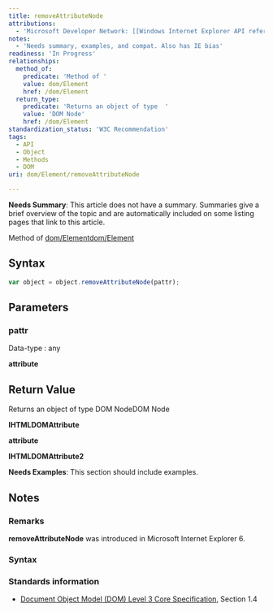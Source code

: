 ```yaml
---
title: removeAttributeNode
attributions:
  - 'Microsoft Developer Network: [[Windows Internet Explorer API reference](http://msdn.microsoft.com/en-us/library/ie/hh828809%28v=vs.85%29.aspx) Article]'
notes:
  - 'Needs summary, examples, and compat. Also has IE bias'
readiness: 'In Progress'
relationships:
  method_of:
    predicate: 'Method of '
    value: dom/Element
    href: /dom/Element
  return_type:
    predicate: 'Returns an object of type  '
    value: 'DOM Node'
    href: /dom/Element
standardization_status: 'W3C Recommendation'
tags:
  - API
  - Object
  - Methods
  - DOM
uri: dom/Element/removeAttributeNode

---
```

**Needs Summary**: This article does not have a summary. Summaries give a brief overview of the topic and are automatically included on some listing pages that link to this article.

Method of [dom/Element](/dom/Element)[dom/Element](/dom/Element)

## <span>Syntax</span>

``` js
var object = object.removeAttributeNode(pattr);
```

## <span>Parameters</span>

### <span>pattr</span>

 Data-type
:   any

**attribute**

## <span>Return Value</span>

Returns an object of type DOM NodeDOM Node

**IHTMLDOMAttribute**

**attribute**

**IHTMLDOMAttribute2**

**Needs Examples**: This section should include examples.

## <span>Notes</span>

### <span>Remarks</span>

**removeAttributeNode** was introduced in Microsoft Internet Explorer 6.

### <span>Syntax</span>

### <span>Standards information</span>

-   [Document Object Model (DOM) Level 3 Core Specification](http://go.microsoft.com/fwlink/p/?linkid=182717), Section 1.4
